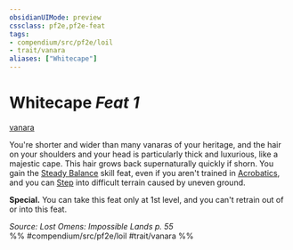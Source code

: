```yaml
---
obsidianUIMode: preview
cssclass: pf2e,pf2e-feat
tags:
- compendium/src/pf2e/loil
- trait/vanara
aliases: ["Whitecape"]
---
```

# Whitecape  *Feat 1*  
[vanara](rules/traits/vanara-loil.md "Vanara Ancestry & Heritage Trait")  


You're shorter and wider than many vanaras of your heritage, and the hair on your shoulders and your head is particularly thick and luxurious, like a majestic cape. This hair grows back supernaturally quickly if shorn. You gain the [Steady Balance](compendium/feats/steady-balance.md) skill feat, even if you aren't trained in [Acrobatics](compendium/skills.md#Acrobatics), and you can [Step](rules/actions/step.md) into difficult terrain caused by uneven ground.

**Special.** You can take this feat only at 1st level, and you can't retrain out of or into this feat.

*Source: Lost Omens: Impossible Lands p. 55*  
%% #compendium/src/pf2e/loil #trait/vanara %%